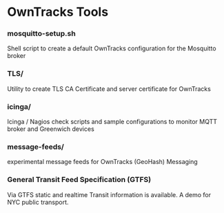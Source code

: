 # OwnTracks Tools

### mosquitto-setup.sh

Shell script to create a default OwnTracks configuration for the Mosquitto broker

### TLS/

Utility to create TLS CA Certificate and server certificate for OwnTracks

### icinga/

Icinga / Nagios check scripts and sample configurations to monitor MQTT broker and Greenwich devices

### message-feeds/

experimental message feeds for OwnTracks (GeoHash) Messaging

### General Transit Feed Specification (GTFS)

Via GTFS static and realtime Transit information is available.
A demo for NYC public transport.

